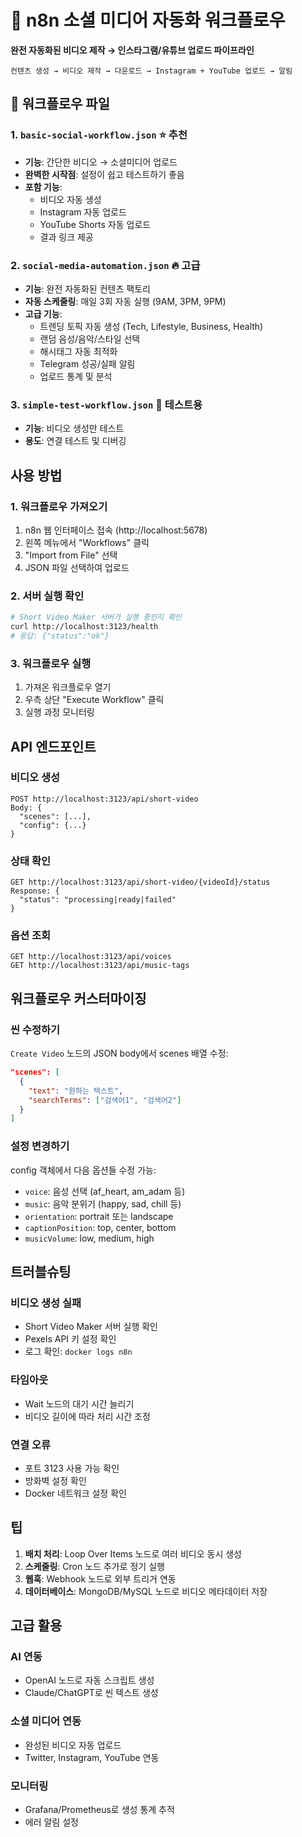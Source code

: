 # 🚀 n8n 소셜 미디어 자동화 워크플로우

**완전 자동화된 비디오 제작 → 인스타그램/유튜브 업로드 파이프라인**

```
컨텐츠 생성 → 비디오 제작 → 다운로드 → Instagram + YouTube 업로드 → 알림
```

## 🎯 워크플로우 파일

### 1. `basic-social-workflow.json` ⭐ **추천**
- **기능**: 간단한 비디오 → 소셜미디어 업로드
- **완벽한 시작점**: 설정이 쉽고 테스트하기 좋음
- **포함 기능**:
  - 비디오 자동 생성
  - Instagram 자동 업로드
  - YouTube Shorts 자동 업로드
  - 결과 링크 제공

### 2. `social-media-automation.json` 🔥 **고급**
- **기능**: 완전 자동화된 컨텐츠 팩토리
- **자동 스케줄링**: 매일 3회 자동 실행 (9AM, 3PM, 9PM)
- **고급 기능**:
  - 트렌딩 토픽 자동 생성 (Tech, Lifestyle, Business, Health)
  - 랜덤 음성/음악/스타일 선택
  - 해시태그 자동 최적화
  - Telegram 성공/실패 알림
  - 업로드 통계 및 분석

### 3. `simple-test-workflow.json` 🧪 **테스트용**
- **기능**: 비디오 생성만 테스트
- **용도**: 연결 테스트 및 디버깅

## 사용 방법

### 1. 워크플로우 가져오기

1. n8n 웹 인터페이스 접속 (http://localhost:5678)
2. 왼쪽 메뉴에서 "Workflows" 클릭
3. "Import from File" 선택
4. JSON 파일 선택하여 업로드

### 2. 서버 실행 확인

```bash
# Short Video Maker 서버가 실행 중인지 확인
curl http://localhost:3123/health
# 응답: {"status":"ok"}
```

### 3. 워크플로우 실행

1. 가져온 워크플로우 열기
2. 우측 상단 "Execute Workflow" 클릭
3. 실행 과정 모니터링

## API 엔드포인트

### 비디오 생성
```
POST http://localhost:3123/api/short-video
Body: {
  "scenes": [...],
  "config": {...}
}
```

### 상태 확인
```
GET http://localhost:3123/api/short-video/{videoId}/status
Response: {
  "status": "processing|ready|failed"
}
```

### 옵션 조회
```
GET http://localhost:3123/api/voices
GET http://localhost:3123/api/music-tags
```

## 워크플로우 커스터마이징

### 씬 수정하기
`Create Video` 노드의 JSON body에서 scenes 배열 수정:
```json
"scenes": [
  {
    "text": "원하는 텍스트",
    "searchTerms": ["검색어1", "검색어2"]
  }
]
```

### 설정 변경하기
config 객체에서 다음 옵션들 수정 가능:
- `voice`: 음성 선택 (af_heart, am_adam 등)
- `music`: 음악 분위기 (happy, sad, chill 등)
- `orientation`: portrait 또는 landscape
- `captionPosition`: top, center, bottom
- `musicVolume`: low, medium, high

## 트러블슈팅

### 비디오 생성 실패
- Short Video Maker 서버 실행 확인
- Pexels API 키 설정 확인
- 로그 확인: `docker logs n8n`

### 타임아웃
- Wait 노드의 대기 시간 늘리기
- 비디오 길이에 따라 처리 시간 조정

### 연결 오류
- 포트 3123 사용 가능 확인
- 방화벽 설정 확인
- Docker 네트워크 설정 확인

## 팁

1. **배치 처리**: Loop Over Items 노드로 여러 비디오 동시 생성
2. **스케줄링**: Cron 노드 추가로 정기 실행
3. **웹훅**: Webhook 노드로 외부 트리거 연동
4. **데이터베이스**: MongoDB/MySQL 노드로 비디오 메타데이터 저장

## 고급 활용

### AI 연동
- OpenAI 노드로 자동 스크립트 생성
- Claude/ChatGPT로 씬 텍스트 생성

### 소셜 미디어 연동
- 완성된 비디오 자동 업로드
- Twitter, Instagram, YouTube 연동

### 모니터링
- Grafana/Prometheus로 생성 통계 추적
- 에러 알림 설정